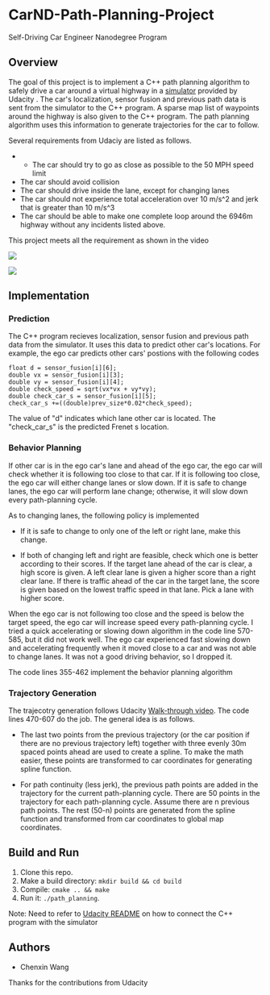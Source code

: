 # CarND-Path-Planning-Project
Self-Driving Car Engineer Nanodegree Program

## Overview

The goal of this project is to implement a  C++ path planning  algorithm to  safely drive a car around a virtual highway in a [simulator](https://github.com/udacity/self-driving-car-sim/releases/tag/T3_v1.2) provided by Udacity .  The car's localization, sensor fusion and previous path data is sent from the simulator to the C++ program. A sparse map list of waypoints around the highway is also given to the C++ program. The path planning algorithm uses this information to generate trajectories for the car to follow.

Several requirements from Udaciy are listed as follows.

* * The car should try to go as close as possible to the 50 MPH speed limit
* The car should avoid collision
* The car should drive inside the lane, except for changing lanes
* The car should not experience total acceleration over 10 m/s^2 and jerk that is greater than 10 m/s^3
* The car should be able to make one complete loop around the 6946m highway without any incidents listed above.

This project meets all the requirement as shown in the video

![](path_planning.gif)

![](path_planning_new.gif)


## Implementation

 

### Prediction

The C++ program recieves localization, sensor fusion and previous path data from the simulator. It uses this data to predict other car's locations. For example, the ego car predicts other cars' postions with the following codes

```
float d = sensor_fusion[i][6];
double vx = sensor_fusion[i][3];
double vy = sensor_fusion[i][4];
double check_speed = sqrt(vx*vx + vy*vy);
double check_car_s = sensor_fusion[i][5];
check_car_s +=((double)prev_size*0.02*check_speed);

```
The value of "d" indicates which lane other car is located. The "check_car_s" is the predicted Frenet s location.   

### Behavior Planning

If other car is in the ego car's lane  and ahead of the ego car, the ego car will check whether it is following too close to that car. If it is following too close, the ego car will either change lanes or slow down. If it is safe to change lanes, the ego car will perform lane change; otherwise, it will slow down every path-planning cycle.  

As to changing lanes, the following policy is implemented

* If it is safe to change to only one of the left or right lane, make this change.
          
* If both of changing left and right are feasible, check which one is better according to their scores. If the target lane ahead of the car is clear, a high score is given. A left clear lane is given a higher score than a right clear lane. If there is traffic ahead of the car in the target lane, the score is given based on the lowest traffic speed in that lane. Pick a lane with higher score. 

When the ego car is not following too close and the speed is below the target speed, the ego car will increase speed every path-planning cycle.  I tried a quick accelerating or slowing down algorithm in the code line 570-585, but it did not work well. The ego car experienced fast slowing down and accelerating frequently when it moved close to a car and was not able to change lanes. It was not a good driving behavior, so I dropped it.

The code lines 355-462 implement the behavior planning algorithm 

### Trajectory Generation 

The trajecotry generation follows Udacity [Walk-through video](https://www.youtube.com/watch?v=7sI3VHFPP0w). The code lines 470-607 do the job.  The general idea is as follows.

* The last two points from the previous trajectory (or the car position if there are no previous trajectory left) together with three evenly 30m spaced points ahead are used to create a spline. To make the math easier, these points are transformed to car coordinates for generating spline function. 

* For path continuity (less jerk), the previous path points are added in the trajectory for the current path-planning cycle.  There are 50 points in the trajectory for each path-planning cycle. Assume there are n previous path points. The rest (50-n) points are generated from the spline function and transformed from car coordinates to global map coordinates. 

## Build and Run 

1. Clone this repo.
2. Make a build directory: `mkdir build && cd build`
3. Compile: `cmake .. && make`
4. Run it: `./path_planning`.

Note: Need to refer to [Udacity README](README_Udacity.md) on how to connect the C++ program with the simulator

## Authors

* Chenxin Wang

Thanks for the contributions from Udacity





